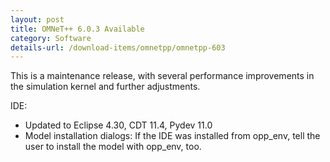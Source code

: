 ```yaml
---
layout: post
title: OMNeT++ 6.0.3 Available
category: Software
details-url: /download-items/omnetpp/omnetpp-603
---
```

This is a maintenance release, with several performance improvements
in the simulation kernel and further adjustments.

IDE:

  - Updated to Eclipse 4.30, CDT 11.4, Pydev 11.0
  - Model installation dialogs: If the IDE was installed from opp_env,
    tell the user to install the model with opp_env, too.
